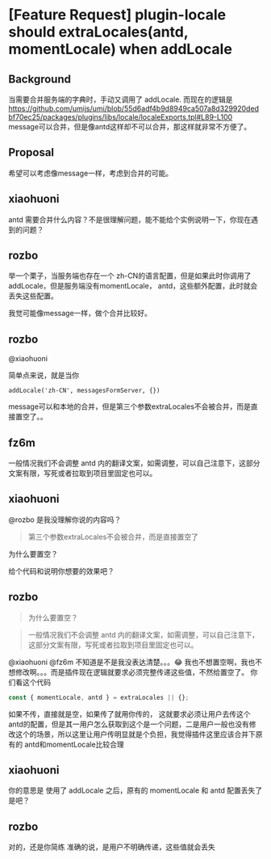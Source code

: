 # [Feature Request] plugin-locale should extraLocales(antd, momentLocale) when addLocale

## Background

当需要合并服务端的字典时，手动又调用了 addLocale.
而现在的逻辑是
https://github.com/umijs/umi/blob/55d6adf4b9d8949ca507a8d329920dedbf70ec25/packages/plugins/libs/locale/localeExports.tpl#L89-L100
message可以合并，但是像antd这样却不可以合并，那这样就非常不方便了。

## Proposal

希望可以考虑像message一样，考虑到合并的可能。

## xiaohuoni

antd 需要合并什么内容？不是很理解问题，能不能给个实例说明一下，你现在遇到的问题？

## rozbo

举一个栗子，当服务端也存在一个 zh-CN的语言配置，但是如果此时你调用了addLocale，但是服务端没有momentLocale， antd，这些额外配置，此时就会丢失这些配置。

我觉可能像message一样，做个合并比较好。

## rozbo

@xiaohuoni

简单点来说，就是当你

```
addLocale('zh-CN', messagesFormServer, {})
```

message可以和本地的合并，但是第三个参数extraLocales不会被合并，而是直接置空了。。

## fz6m

一般情况我们不会调整 antd 内的翻译文案，如需调整，可以自己注意下，这部分文案有限，写死或者拉取到项目里固定也可以。

## xiaohuoni

@rozbo 是我没理解你说的内容吗？

> 第三个参数extraLocales不会被合并，而是直接置空了

为什么要置空？

给个代码和说明你想要的效果吧？

## rozbo

> 为什么要置空？

> 一般情况我们不会调整 antd 内的翻译文案，如需调整，可以自己注意下，这部分文案有限，写死或者拉取到项目里固定也可以。

@xiaohuoni @fz6m 不知道是不是我没表达清楚。。。😂
我也不想置空啊，我也不想修改啊。。。而是插件现在逻辑就要求必须完整传递这些值，不然给置空了。
你们看这个代码

```ts
const { momentLocale, antd } = extraLocales || {};
```

如果不传，直接就是空，如果传了就用你传的， 这就要求必须让用户去传这个antd的配置，但是其一用户怎么获取到这个是一个问题，二是用户一般也没有修改这个的场景，所以这里让用户传明显就是个负担，我觉得插件这里应该合并下原有的 antd和momentLocale比较合理

## xiaohuoni

你的意思是 使用了 addLocale 之后，原有的 momentLocale 和 antd 配置丢失了是吧？

## rozbo

对的，还是你简练
准确的说，是用户不明确传递，这些值就会丢失
